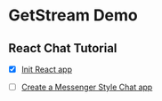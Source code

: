 # GetStream Demo

## React Chat Tutorial

- [x] [Init React app](https://getstream.io/chat/react-chat/tutorial/#set-up-your-react-environment)
- [ ] [Create a Messenger Style Chat app](https://getstream.io/chat/react-chat/tutorial/)


